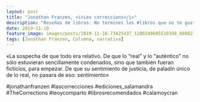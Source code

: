 ```yaml
---
layout: post
title: "Jonathan Franzen, <i>Les correccions</i>"
description: "Reseñas de libros: No termines los #libros que no te gustan. I els #llibres que t'agraden llegeix-los tants cops com calgui."
date: 2019-11-10
feature_image: images/posts/2019-11-10-73425437_1280249605519398_8808272930526168692_n_17861636902571569.jpg
tags: [Jonathan Franzen, Columna, narrativa]
---
```


«La sospecha de que todo era relativo. De que lo “real” y lo “auténtico” no sólo estuvieran sencillamente condenados, sino que también fueran ficticios, para empezar. De que su sentimiento de justicia, de paladín único de lo real, no pasara de eso: sentimiento»
<!--more-->

#jonathanfranzen #lascorrecciones #ediciones_salamandra #TheCorrections #leoycomparto #librosrecomendados #calamoycran


